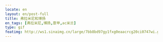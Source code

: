 ```yaml
---
locate: en
layout: en/post-full
title: 弗拉米尼和博扬
en_tags: [弗拉米尼,博扬,意甲,ac米兰]
type: gif
featimg: http://ws1.sinaimg.cn/large/7bb8bd97gy1fxg0eaacrcg20ci0747wi.gif
---
```

